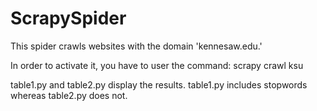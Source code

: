 # ScrapySpider
This spider crawls websites with the domain 'kennesaw.edu.'

In order to activate it, you have to user the command: scrapy crawl ksu

table1.py and table2.py display the results. table1.py includes stopwords whereas table2.py does not.
